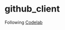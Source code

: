# github_client

Following [Codelab](https://codelabs.developers.google.com/codelabs/flutter-github-client)
